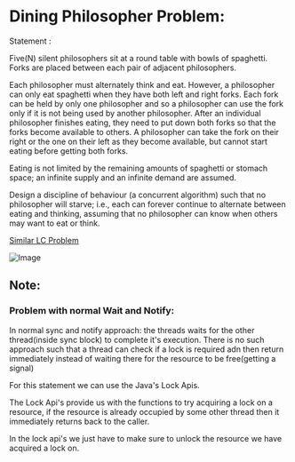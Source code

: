 # Dining Philosopher Problem:
Statement :

Five(N) silent philosophers sit at a round table with bowls of spaghetti. Forks are placed between each pair of adjacent philosophers.

Each philosopher must alternately think and eat. However, a philosopher can only eat spaghetti when they have both left and right forks. Each fork can be held by only one philosopher and so a philosopher can use the fork only if it is not being used by another philosopher. After an individual philosopher finishes eating, they need to put down both forks so that the forks become available to others. A philosopher can take the fork on their right or the one on their left as they become available, but cannot start eating before getting both forks.

Eating is not limited by the remaining amounts of spaghetti or stomach space; an infinite supply and an infinite demand are assumed.

Design a discipline of behaviour (a concurrent algorithm) such that no philosopher will starve; i.e., each can forever continue to alternate between eating and thinking, assuming that no philosopher can know when others may want to eat or think.

[Similar LC Problem](https://leetcode.com/problems/the-dining-philosophers/description/)


![Image](https://upload.wikimedia.org/wikipedia/commons/7/7b/An_illustration_of_the_dining_philosophers_problem.png)

## Note:

### Problem with normal Wait and Notify:
In normal sync and notify approach: the threads waits for the other thread(inside sync block) to complete it's 
execution.
There is no such approach such that a thread can check if a lock is required adn then return immediately instead of 
waiting there for the resource to be free(getting a signal)

For this statement we can use the Java's Lock Apis.

The Lock Api's provide us with the functions to try acquiring a lock on a resource, if the resource is already occupied by some other thread then it immediately returns back to the caller.

In the lock api's we just have to make sure to unlock the resource we have acquired a lock on.
